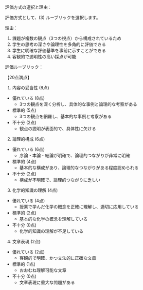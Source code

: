 評価方式の選択と理由：

評価方式として、(3) ルーブリックを選択します。

理由：
1. 課題が複数の観点（3つの視点）から構成されているため
2. 学生の思考の深さや論理性を多角的に評価できる
3. 学生に明確な評価基準を事前に示すことができる
4. 客観的で透明性の高い採点が可能

評価ルーブリック：

【20点満点】

1. 内容の妥当性 (8点)
- 優れている (8点)
  - 3つの観点を深く分析し、具体的な事例と論理的な考察がある
- 標準的 (5点)
  - 3つの観点を網羅し、基本的な事例と考察がある
- 不十分 (2点)
  - 観点の説明が表面的で、具体性に欠ける

2. 論理的構成 (6点)
- 優れている (6点)
  - 序論・本論・結論が明確で、論理的つながりが非常に明確
- 標準的 (4点)
  - 基本的な構成があり、論理的なつながりがある程度認められる
- 不十分 (2点)
  - 構成が不明確で、論理的つながりに乏しい

3. 化学的知識の理解 (4点)
- 優れている (4点)
  - 授業で学んだ化学の概念を正確に理解し、適切に応用している
- 標準的 (2点)
  - 基本的な化学の概念を理解している
- 不十分 (0点)
  - 化学的知識の理解が不足している

4. 文章表現 (2点)
- 優れている (2点)
  - 客観的で明確、かつ文法的に正確な文章
- 標準的 (1点)
  - おおむね理解可能な文章
- 不十分 (0点)
  - 文章表現に重大な問題がある